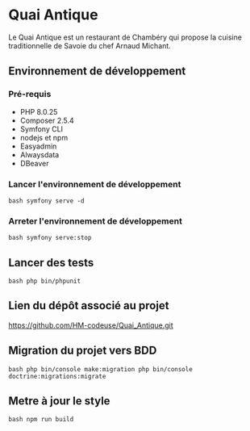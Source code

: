 # Quai Antique

Le Quai Antique est un restaurant de Chambéry qui propose la cuisine traditionnelle de Savoie du chef Arnaud Michant. 

## Environnement de développement 

### Pré-requis
-   PHP 8.0.25
-   Composer 2.5.4
-   Symfony CLI
-   nodejs et npm
-   Easyadmin
-   Alwaysdata 
-   DBeaver

### Lancer l'environnement de développement 

``bash
symfony serve -d
``

### Arreter l'environnement de développement 

``bash
symfony serve:stop
`` 

## Lancer des tests

``bash
php bin/phpunit
``

## Lien du dépôt associé au projet
https://github.com/HM-codeuse/Quai_Antique.git


## Migration du projet vers BDD
``bash
php bin/console make:migration
php bin/console doctrine:migrations:migrate
``

## Metre à jour le style 
``bash
npm run build
``